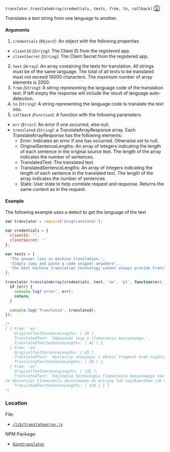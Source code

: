 `translator.translateArray(credentials, texts, from, to, callback)`
[&#x24C8;](https://github.com/mattpodwysocki/bingtranslator-node/blob/master/lib/translatearray.js "View in source")

Translates a text string from one language to another.

#### Arguments
1. `credentials` *(`Object`)*: An object with the following properties
  - `clientId` *(`String`)*: The Client ID from the registered app.
  - `clientSecret` *(`String`)*: The Client Secret from the registered app. 
2. `text` *(`Array`)*: An array containing the texts for translation. All strings must be of the same language. The total of all texts to be translated must not exceed 10000 characters. The maximum number of array elements is 2000.
3. `from` *(`String`)*: A string representing the language code of the translation text. If left empty the response will include the result of language auto-detection.
4. `to` *(`String`)*: A string representing the language code to translate the text into.
5. `callback` *(`Function`)*: A function with the following parameters.
  - `err` *(`Error`)*: An error if one occurred, else null.
  - `translated` *(`String`)*: a TranslateArrayResponse array. Each TranslateArrayResponse has the following elements:
    - Error: Indicates an error if one has occurred. Otherwise set to null.
    - OriginalSentenceLengths: An array of integers indicating the length of each sentence in the original source text. The length of the array indicates the number of sentences.
    - TranslatedText: The translated text.
    - TranslatedSentenceLengths: An array of integers indicating the length of each sentence in the translated text. The length of the array indicates the number of sentences.
    - State: User state to help correlate request and response. Returns the same content as in the request.

#### Example 

The following example uses a detect to get the language of the text

```js
var translator = require('bingtranslator');

var credentials = {
  clientId: '',
  clientSecret: ''
};

var texts = [
  'The answer lies in machine translation.', 
  'Simply copy and paste a code snippet anywhere', 
  'the best machine translation technology cannot always provide translations tailored to a site or users like a human'
];

translator.translateArray(credentials, text, 'en', 'pl', function(err, translated) {
  if (err) {
    console.log('error', err);
    return;
  }

  console.log('Translated', translated);
});

/*
[ { From: 'en',
    OriginalTextSentenceLengths: [ 39 ],
    TranslatedText: 'Odpowiedz lezy w tlumaczenia maszynowego.',
    TranslatedTextSentenceLengths: [ 41 ] },
  { From: 'en',
    OriginalTextSentenceLengths: [ 45 ],
    TranslatedText: 'Wystarczy skopiowac i wkleic fragment kodu nigdzie',
    TranslatedTextSentenceLengths: [ 50 ] },
  { From: 'en',
    OriginalTextSentenceLengths: [ 115 ],
    TranslatedText: 'Najlepsza technologia tlumaczenia maszynowego nie zawsze mo
ze dostarczyc tlumaczenia dostosowane do witryny lub uzytkowników jak czlowieka',
    TranslatedTextSentenceLengths: [ 138 ] } ]
*/
```

### Location

File:
- [`/lib/translatearray.js`](https://github.com/mattpodwysocki/bingtranslator-node/blob/master/lib/translatearray.js)

NPM Package:
- [`bingtranslator`](https://preview.npmjs.com/package/bingtranslator)